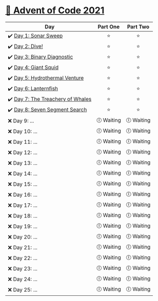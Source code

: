 # [🎄 Advent of Code 2021](https://adventofcode.com/2021)

| Day                                                                                                                                         |  Part One  |    Part Two    |
| ------------------------------------------------------------------------------------------------------------------------------------------- | :--------: | :------------: |
| ✔️ [Day 1: Sonar Sweep](https://github.com/kryha5555/Advent-of-Code-2021/tree/main/Day%2001 "Day 1: Sonar Sweep")                           |    ⭐️     |      ⭐️       |
| ✔️ [Day 2: Dive!](https://github.com/kryha5555/Advent-of-Code-2021/tree/main/Day%2002 "Day 2: Dive!")                                       |    ⭐️     |      ⭐️       |
| ✔️ [Day 3: Binary Diagnostic](https://github.com/kryha5555/Advent-of-Code-2021/tree/main/Day%2003 "Day 3: Binary Diagnostic")               |    ⭐️     |      ⭐️       |
| ✔️ [Day 4: Giant Squid](https://github.com/kryha5555/Advent-of-Code-2021/tree/main/Day%2004 "Day 4: Giant Squid")                           |    ⭐️     |      ⭐️       |
| ✔️ [Day 5: Hydrothermal Venture](https://github.com/kryha5555/Advent-of-Code-2021/tree/main/Day%2005 "Day 5: Hydrothermal Venture")         |    ⭐️     |      ⭐️       |
| ✔️ [Day 6: Lanternfish ](https://github.com/kryha5555/Advent-of-Code-2021/tree/main/Day%2006 "Day 6: Lanternfish")                          |    ⭐️     |      ⭐️       |
| ✔️ [Day 7: The Treachery of Whales ](https://github.com/kryha5555/Advent-of-Code-2021/tree/main/Day%2007 "Day 7: The Treachery of Whales")  |    ⭐️     |      ⭐️       |
| ✔️ [Day 8: Seven Segment Search ](https://github.com/kryha5555/Advent-of-Code-2021/tree/main/Day%2008 "Day 8: Seven Segment Search")        |    ⭐️     |      ⭐️       |
| ❌ Day 9: ...                                                                                                                               | 🕕 Waiting |   🕕 Waiting   |
| ❌ Day 10: ...                                                                                                                              | 🕕 Waiting |   🕕 Waiting   |
| ❌ Day 11: ...                                                                                                                              | 🕕 Waiting |   🕕 Waiting   |
| ❌ Day 12: ...                                                                                                                              | 🕕 Waiting |   🕕 Waiting   |
| ❌ Day 13: ...                                                                                                                              | 🕕 Waiting |   🕕 Waiting   |
| ❌ Day 14: ...                                                                                                                              | 🕕 Waiting |   🕕 Waiting   |
| ❌ Day 15: ...                                                                                                                              | 🕕 Waiting |   🕕 Waiting   |
| ❌ Day 16: ...                                                                                                                              | 🕕 Waiting |   🕕 Waiting   |
| ❌ Day 17: ...                                                                                                                              | 🕕 Waiting |   🕕 Waiting   |
| ❌ Day 18: ...                                                                                                                              | 🕕 Waiting |   🕕 Waiting   |
| ❌ Day 19: ...                                                                                                                              | 🕕 Waiting |   🕕 Waiting   |
| ❌ Day 20: ...                                                                                                                              | 🕕 Waiting |   🕕 Waiting   |
| ❌ Day 21: ...                                                                                                                              | 🕕 Waiting |   🕕 Waiting   |
| ❌ Day 22: ...                                                                                                                              | 🕕 Waiting |   🕕 Waiting   |
| ❌ Day 23: ...                                                                                                                              | 🕕 Waiting |   🕕 Waiting   |
| ❌ Day 24: ...                                                                                                                              | 🕕 Waiting |   🕕 Waiting   |
| ❌ Day 25: ...                                                                                                                              | 🕕 Waiting |   🕕 Waiting   |